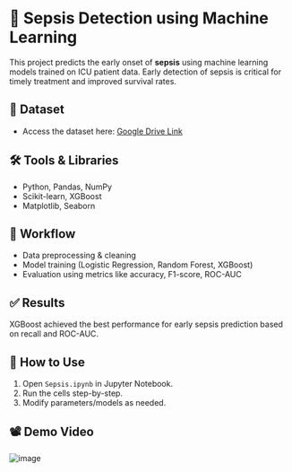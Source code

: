 # 🧬 Sepsis Detection using Machine Learning

This project predicts the early onset of **sepsis** using machine learning models trained on ICU patient data. Early detection of sepsis is critical for timely treatment and improved survival rates.

## 📁 Dataset

- Access the dataset here: [Google Drive Link](https://drive.google.com/file/d/1bTo5cMeyMTdUqgI-BmyXQVdu4MziT9Ai/view?usp=drive_link)

## 🛠️ Tools & Libraries

- Python, Pandas, NumPy
- Scikit-learn, XGBoost
- Matplotlib, Seaborn

## 🚀 Workflow

- Data preprocessing & cleaning
- Model training (Logistic Regression, Random Forest, XGBoost)
- Evaluation using metrics like accuracy, F1-score, ROC-AUC

## ✅ Results

XGBoost achieved the best performance for early sepsis prediction based on recall and ROC-AUC.

## 📂 How to Use

1. Open `Sepsis.ipynb` in Jupyter Notebook.
2. Run the cells step-by-step.
3. Modify parameters/models as needed.

## 📽️ Demo Video
![image](https://github.com/user-attachments/assets/92975bdf-04ed-4f6d-9acb-d14f7c4efdef)



